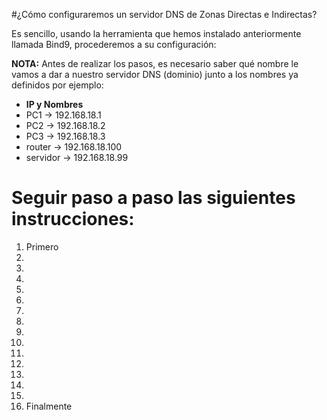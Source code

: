 #¿Cómo configuraremos un servidor DNS de Zonas Directas e Indirectas?

Es sencillo, usando la herramienta que hemos instalado anteriormente llamada Bind9, procederemos a su configuración:

**NOTA:** Antes de realizar los pasos, es necesario saber qué nombre le vamos a dar a nuestro servidor DNS (dominio) junto a los
nombres ya definidos por ejemplo:

* **IP y Nombres**
* PC1 -> 192.168.18.1
* PC2 -> 192.168.18.2
* PC3 -> 192.168.18.3
* router -> 192.168.18.100
* servidor -> 192.168.18.99

# Seguir paso a paso las siguientes instrucciones:
1. Primero
2.
3.
4.
5.
6.
7.
8.
9.
10.
11.
12.
13.
14.
15.
16. Finalmente
